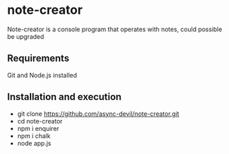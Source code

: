 # note-creator
Note-creator is a console program that operates with notes, could possible be upgraded

## Requirements
Git and Node.js installed

## Installation and execution
  * git clone https://github.com/async-devil/note-creator.git
  * cd note-creator
  * npm i enquirer
  * npm i chalk
  * node app.js

